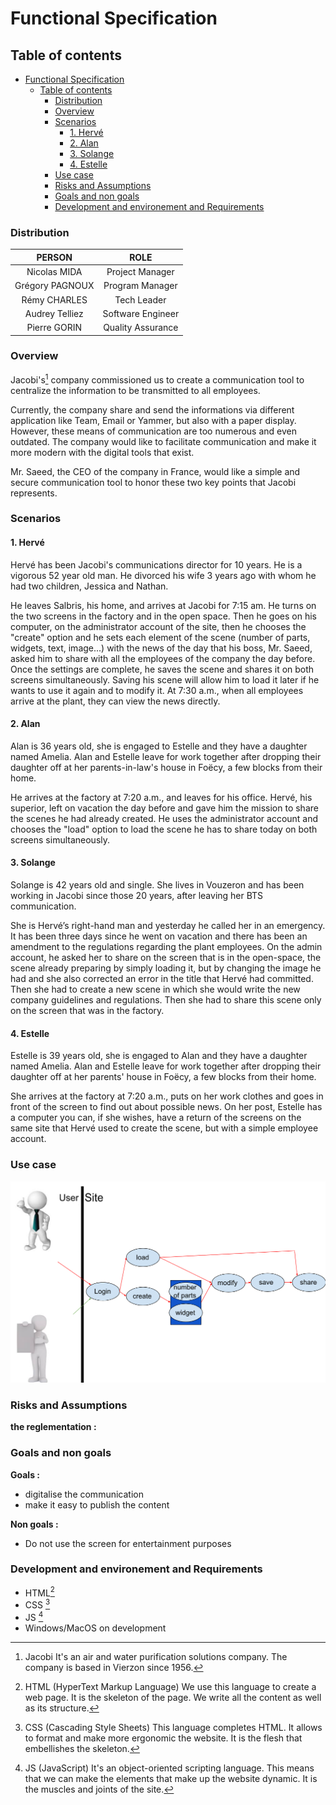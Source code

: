 # Functional Specification

## Table of contents
- [Functional Specification](#functional-specification)
  - [Table of contents](#table-of-contents)
    - [Distribution](#distribution)
    - [Overview](#overview)
    - [Scenarios](#scenarios)
      - [1. Hervé](#1-hervé)
      - [2. Alan](#2-alan)
      - [3. Solange](#3-solange)
      - [4. Estelle](#4-estelle)
    - [Use case](#use-case)
    - [Risks and Assumptions](#risks-and-assumptions)
    - [Goals and non goals](#goals-and-non-goals)
    - [Development and environement and Requirements](#development-and-environement-and-requirements)

### Distribution

| PERSON | ROLE |
| :-: | :-: |
| Nicolas MIDA | Project Manager |
| Grégory PAGNOUX | Program Manager |
| Rémy CHARLES | Tech Leader |
| Audrey Telliez | Software Engineer |
| Pierre GORIN | Quality Assurance |
  
### Overview

Jacobi's[^1] company commissioned us to create a communication tool to centralize the information to be transmitted to all employees.

Currently, the company share and send the informations via different application like Team, Email or Yammer, but also with a paper display. However, these means of communication are too numerous and even outdated. The company would like to facilitate communication and make it more modern with the digital tools that exist.

Mr. Saeed, the CEO of the company in France, would like a simple and secure communication tool to honor these two key points that Jacobi represents.

### Scenarios
#### 1. Hervé
Hervé has been Jacobi's communications director for 10 years. He is a vigorous 52 year old man. He divorced his wife 3 years ago with whom he had two children, Jessica and Nathan.

He leaves Salbris, his home, and arrives at Jacobi for 7:15 am. He turns on the two screens in the factory and in the open space. Then he goes on his computer, on the administrator account of the site, then he chooses the "create" option and he sets each element of the scene (number of parts, widgets, text, image...) with the news of the day that his boss, Mr. Saeed, asked him to share with all the employees of the company the day before. Once the settings are complete, he saves the scene and shares it on both screens simultaneously.
Saving his scene will allow him to load it later if he wants to use it again and to modify it.
At 7:30 a.m., when all employees arrive at the plant, they can view the news directly.

#### 2. Alan
Alan is 36 years old, she is engaged to Estelle and they have a daughter named Amelia. Alan and Estelle leave for work together after dropping their daughter off at her parents-in-law's house in Foëcy, a few blocks from their home.

He arrives at the factory at 7:20 a.m., and leaves for his office. Hervé, his superior, left on vacation the day before and gave him the mission to share the scenes he had already created. He uses the administrator account and chooses the "load" option to load the scene he has to share today on both screens simultaneously.

#### 3. Solange
Solange is 42 years old and single. She lives in Vouzeron and has been working in Jacobi since those 20 years, after leaving her BTS communication.

She is Hervé’s right-hand man and yesterday he called her in an emergency. It has been three days since he went on vacation and there has been an amendment to the regulations regarding the plant employees. On the admin account, he asked her to share on the screen that is in the open-space, the scene already preparing by simply loading it, but by changing the image he had and she also corrected an error in the title that Hervé had committed. Then she had to create a new scene in which she would write the new company guidelines and regulations. Then she had to share this scene only on the screen that was in the factory.

#### 4. Estelle
Estelle is 39 years old, she is engaged to Alan and they have a daughter named Amelia. Alan and Estelle leave for work together after dropping their daughter off at her parents' house in Foëcy, a few blocks from their home.

She arrives at the factory at 7:20 a.m., puts on her work clothes and goes in front of the screen to find out about possible news.
On her post, Estelle has a computer you can, if she wishes, have a return of the screens on the same site that Hervé used to create the scene, but with a simple employee account.

### Use case
![use case](img/ex.png)
### Risks and Assumptions

**the reglementation :**

### Goals and non goals

**Goals :**
- digitalise the communication
- make it easy to publish the content

**Non goals :**
- Do not use the screen for entertainment purposes

### Development and environement and Requirements

  - HTML[^2]
  - CSS [^3]
  - JS [^4]
  - Windows/MacOS on development

<!-- Glossary -->

[^1]: Jacobi
It's an air and water purification solutions company. The company is based in Vierzon since 1956.

[^2]: HTML (HyperText Markup Language)
We use this language to create a web page. It is the skeleton of the page. We write all the content as well as its structure.

[^3]: CSS (Cascading Style Sheets)
This language completes HTML. It allows to format and make more ergonomic the website. It is the flesh that embellishes the skeleton.

[^4]: JS (JavaScript)
It's an object-oriented scripting language. This means that we can make the elements that make up the website dynamic. It is the muscles and joints of the site.